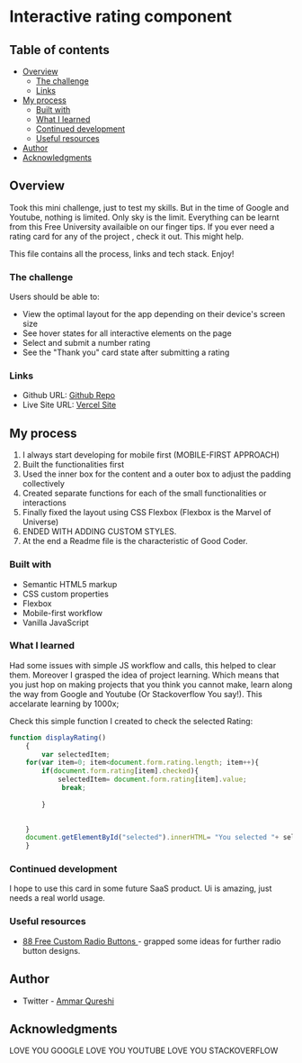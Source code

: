 # Interactive rating component


## Table of contents

- [Overview](#overview)
  - [The challenge](#the-challenge)
  - [Links](#links)
- [My process](#my-process)
  - [Built with](#built-with)
  - [What I learned](#what-i-learned)
  - [Continued development](#continued-development)
  - [Useful resources](#useful-resources)
- [Author](#author)
- [Acknowledgments](#acknowledgments)


## Overview

Took this mini challenge, just to test my skills. But in the time of Google and Youtube, nothing is limited. Only sky is the limit. Everything can be learnt from this Free University availaible on our finger tips. If you ever need a rating card for any of the project , check it out. This might help.

This file contains all the process, links and tech stack. Enjoy!

### The challenge

Users should be able to:

- View the optimal layout for the app depending on their device's screen size
- See hover states for all interactive elements on the page
- Select and submit a number rating
- See the "Thank you" card state after submitting a rating


### Links

- Github URL: [Github Repo](https://github.com/ammarrqureshi/interactive-rating-page.git)
- Live Site URL: [Vercel Site](https://your-live-site-url.com)

## My process
1. I always start developing for mobile first (MOBILE-FIRST APPROACH)
2. Built the functionalities first
3. Used the inner box for the content and a outer box to adjust the padding collectively
4. Created separate functions for each of the small functionalities or interactions
5. Finally fixed the layout using CSS Flexbox (Flexbox is the Marvel of Universe)
6. ENDED WITH ADDING CUSTOM STYLES.
7. At the end a Readme file is the characteristic of Good Coder.

### Built with

- Semantic HTML5 markup
- CSS custom properties
- Flexbox
- Mobile-first workflow
- Vanilla JavaScript

### What I learned
Had some issues with simple JS workflow and calls, this helped to clear them. Moreover I grasped the idea of project learning. Which means that you just hop on making projects that you think you cannot make, learn along the way from Google and Youtube (Or Stackoverflow You say!). This accelarate learning by 1000x;

Check this simple function I created to check the selected Rating:

```js
function displayRating()
    {
        var selectedItem;
    for(var item=0; item<document.form.rating.length; item++){
        if(document.form.rating[item].checked){
            selectedItem= document.form.rating[item].value;
             break;
            
        }
        

    }
    document.getElementById("selected").innerHTML= "You selected "+ selectedItem+" out of 5";
    }
```


### Continued development

I hope to use this card in some future SaaS product. Ui is amazing, just needs a real world usage.

### Useful resources

- [88 Free Custom Radio Buttons ](https://freefrontend.com/css-radio-buttons/) - grapped some ideas for further radio button designs.



## Author
- Twitter - [Ammar Qureshi](https://www.twitter.com/ammarrqureshi)


## Acknowledgments
LOVE YOU GOOGLE
LOVE YOU YOUTUBE
LOVE YOU STACKOVERFLOW
